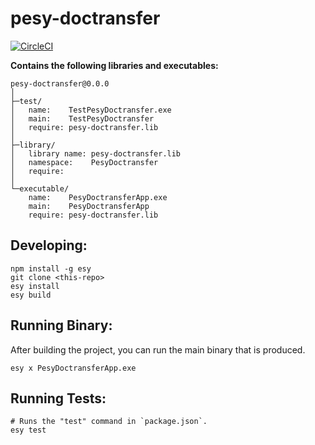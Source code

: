 # pesy-doctransfer


[![CircleCI](https://circleci.com/gh/yourgithubhandle/pesy-doctransfer/tree/master.svg?style=svg)](https://circleci.com/gh/yourgithubhandle/pesy-doctransfer/tree/master)


**Contains the following libraries and executables:**

```
pesy-doctransfer@0.0.0
│
├─test/
│   name:    TestPesyDoctransfer.exe
│   main:    TestPesyDoctransfer
│   require: pesy-doctransfer.lib
│
├─library/
│   library name: pesy-doctransfer.lib
│   namespace:    PesyDoctransfer
│   require:
│
└─executable/
    name:    PesyDoctransferApp.exe
    main:    PesyDoctransferApp
    require: pesy-doctransfer.lib
```

## Developing:

```
npm install -g esy
git clone <this-repo>
esy install
esy build
```

## Running Binary:

After building the project, you can run the main binary that is produced.

```
esy x PesyDoctransferApp.exe 
```

## Running Tests:

```
# Runs the "test" command in `package.json`.
esy test
```
